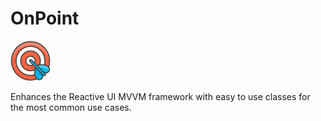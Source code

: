 # OnPoint
![On Point Logo](/Universal/Bullseye64.png)

Enhances the Reactive UI MVVM framework with easy to use classes for the most common use cases.
